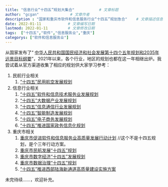```yaml
---
title: "信息行业“十四五”规划大集合"           # 文章标题
author: "gcgan"              # 文章作者
description : "国家和重庆市软件和信息服务行业“十四五”规划急合"    # 文章描述信息
date: 2022-01-11            # 文章编写日期
lastmod: 2022-01-11         # 文章修改日期
tags:  ["十四五","软件","信息服务业","重庆"]
categorys: ["软件和信息服务业"]
---
```

从国家发布了“ [中华人民共和国国民经济和社会发展第十四个五年规划和2035年远景目标纲要](http://www.gov.cn/xinwen/2021-03/13/content_5592681.htm)”，2021年以来，各个行业，地区的规划也都在这一年相继出炉。我尝试着从官方渠道收集了相应的规划供大家学习参考：
1. 民航行业相关
    1. [“十四五”民用航空发展规划](http://www.caac.gov.cn/XXGK/XXGK/FZGH/202201/P020220107443752279831.pdf)
1. 信息行业相关
    1. [“十四五”软件和信息技术服务业发展规划](http://www.gov.cn/zhengce/zhengceku/2021-12/01/5655205/files/a44b507d67c74591ad4f5e55b98c4518.pdf)
    1. [“十四五”大数据产业发展规划](http://www.gov.cn/zhengce/zhengceku/2021-11/30/5655089/files/d1db3abb2dff4c859ee49850b63b07e2.pdf)
    1. [“十四五”信息通信行业发展规划](http://www.gov.cn/zhengce/zhengceku/2021-11/16/5651262/files/96989dadf83a4302895cd17cbeec6600.pdf)
    1. [“十四五”智能制造发展规划](http://www.gov.cn/zhengce/zhengceku/2021-12/28/5664996/files/a22270cdb0504e518a7630fa318dbcd8.pdf)
    1. [“十四五”电子商务发展规划](http://www.gov.cn/zhengce/zhengceku/2021-10/27/5645853/files/90b38fda32dd4e27aa6080b0bf35266d.pdf)
    1. [“十四五”推进国家政务信息化规划](http://www.gov.cn/zhengce/zhengceku/2022-01/06/5666746/files/cbff2937df654b44a04c6ef9d43549e9.pdf)
1. 重庆市相关
    1. [重庆市促进软件和信息服务业高质量发展行动计划](http://www.cq.gov.cn/zwgk/zfxxgkml/szfwj/xzgfxwj/szfbgt/202004/t20200428_8837768.html)  //这个不是十四五规划，是个三年行动方案。
    1. [重庆市民航发展“十四五”规划](http://www.cq.gov.cn/zwgk/zfxxgkml/szfwj/xzgfxwj/szfbgt/202112/t20211213_10155191.html)
    1. [重庆市数字经济“十四五”发展规划](http://www.cq.gov.cn/zwgk/zfxxgkml/szfwj/qtgw/202112/t20211208_10107836.html)
    1. [重庆市数据治理“十四五”规划](http://www.cq.gov.cn/zwgk/zfxxgkml/szfwj/qtgw/202112/t20211229_10252916.html)
    1. [“十四五”推进西部陆海新通道高质量建设实施方案](http://www.gov.cn/zhengce/zhengceku/2021-09/02/5634939/files/827f38a1c892446c9aa829ca6b892d19.pdf)


未完待续……，欢迎补充。